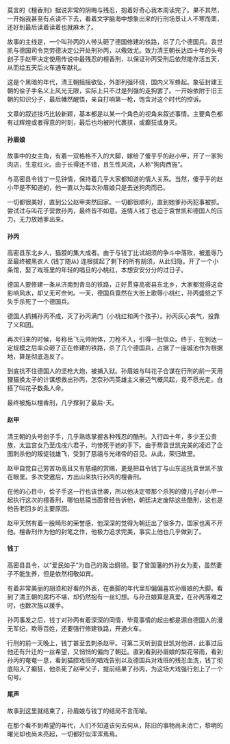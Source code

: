莫言的《檀香刑》据说非常的阴晦与残忍，抱着好奇心我本周读完了。果不其然，一开始我甚至有点读不下去，看着文字脑海中想象出来的行刑场景让人不寒而栗，还好到最后读着读着也就麻木了。

故事的主线是，一个叫孙丙的人带头砸了德国修建的铁路，杀了几个德国兵。袁世凯与德国司令克劳德决定公开处刑孙丙，以儆效尤。效力清王朝长达四十年的头号刽子手赵甲决定使用传说中最残忍的檀香刑，以保证孙丙受刑后依然能存活五天，从而给五天后火车通车献礼。

这是个黑暗的年代，清王朝摇摇欲坠，外部列强环绕，国内义军蜂起。象征封建王朝的侩子手名义上风光无限，实际上只不过是列强的走狗罢了。一开始依附于旧王朝的知识分子，最后幡然醒悟，亲自打响第一枪，饱含对这个时代的控诉。

文章的叙述技巧比较新颖，基本都是以某一个角色的视角来叙述事情。主要角色都有过辉煌或者得意的时刻，最后也均被时代裹挟，或癫狂或身灭。

#### 孙眉娘

故事中的女主角，有着一双格格不入的大脚，嫁给了傻乎乎的赵小甲，开了一家狗肉店，生意红火。由于长得还不错，且生性风流，人称“狗肉西施”。

与高密县令钱丁一见钟情，保持着几乎大家都知道的情人关系。当然，傻乎乎的赵小甲是不知道的，他一直以为每次孙眉娘只是去送狗肉而已。

一切都很美好，直到公公赵甲突然回家。一切都很顺利，直到她爹孙丙犯事被抓。尝试过与叫花子营救孙丙，最终皆不如意。连情人钱丁也迫于袁世凯和德国人的压力，无力放她爹出来。

#### 孙丙

高密县东北乡人，猫腔的集大成者。由于与钱丁比试胡须的争斗中落败，被羞辱乃至最终被黑衣人 (钱丁随从) 连根拔起了剩下的所有胡须，从此归隐。开了一个小条馆，娶了戏班里的年轻的唱旦的小桃红，本想安安分分的过日子。

德国人要修建一条从济南到青岛的铁路，正好贯穿高密县东北乡，大家都觉得这会影响风水，却又无可奈何。一天，德国兵竟然在大街上歌辱小桃红，孙丙盛怒之下失手杀死了一个德国兵。

德国人抓捕孙丙不成，灭了孙丙满门（小桃红和两个孩子）。孙丙灰心丧气，投靠了义和团。

再次归来的时候，号称岳飞元帅附体，刀枪不入，引得一批信众。终于，在到达一定规模之后率众砸了正在修建的铁路，杀了几个德国兵，占据了一座城池作为根据地，算是彻底造反了。

到底抗不住德国人的坚枪大炮，被捕入狱。孙眉娘与叫花子合谋在行刑的前一天用狸猫换太子的计谋想救出孙丙，怎奈孙丙英雄主义豪迈气概风起，竟不愿光走。白搭了叫花子数条人命。

最终被施以檀香刑，几乎撑到了最后-天。

#### 赵甲

清王朝的头号刽子手，几乎熟练掌握各种残忍的酷刑。入行四十年，多少王公贵族，太监宫女乃至戊戌六君子，均惨死于她的手下。由于帮袁世凯完美的凌迟了企图刺杀他的叛徒钱雄飞，受到了慈禧与光绪帝的召见。从此，荣归故里。

赵甲自觉自己劳苦功高且又有慈禧的赏赐，更是把县令钱丁与山东巡抚袁世凯不放在眼里。多次受邀后，方出山来执行孙丙的檀香刑。

在他的心目中，侩子手这一行也该世袭，所以他决定带那个杀狗的傻儿子赵小甲一起执行这次的檀香刑，哪怕慈禧当面曾经告诉他，朝廷决定废除这些酷刑，这也是他告老回乡的主要原因。

赵甲天然有着一股畸形的荣誉感，他深深的觉得为朝廷出了很多力，国家也离不开他。檀香刑作为他的封笔之作，他极力追求完美，事实上他也几乎做到了。

#### 钱丁

高密县县令，以“爱民如子”为自己的政治纲领。娶了曾国藩的外孙女为麦，虽然妻子不能生养，但是依然相敬如宾。

有着非常美丽的胡须和好看的外表，在裹脚的年代里却偏偏喜欢孙眉娘的大脚。看到了清王朝的腐朽不堪，却仍然抱有一丝幻想。与孙丑娘算是真爱，在孙丙落难之时，也数次施以援手。

孙丙事发之后，钱丁对孙丙有着深深的同情，毕竟事情的起由都是源自德国人的漫无军纪，欺辱百姓，还要强行修建铁路，开通火车。

行刑的前一天晚上，钱丁甚至去刺杀赵甲。可第二天听到袁世凯对他讲，此事过后他还有升迁的一丝希望，又悄悄的偏向了朝廷。直到看到孙眉娘的梨花带雨，看到孙丙的奄奄一息，看到猫腔戏班的唱戏告别以及德国兵对戏班的残忍血洗，钱丁彻底陷入了癫狂，他杀死了赵甲父子，提前结果了孙丙，为这场大戏强行划上了一个句号。

#### 尾声

故事到这里就结束了，孙眉娘与钱丁的结局不言而喻。

在那个看不到希望的年代，人们不知道该何去何从，陈旧的事物尚未消亡，黎明的曙光却也尚未亮起，一切都好似浑浑焉焉。